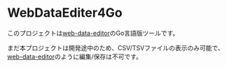 # WebDataEditer4Go
このプロジェクトは[web-data-editor](https://github.com/SRAUFactory/web-data-editor)のGo言語版ツールです。

まだ本プロジェクトは開発途中のため、CSV/TSVファイルの表示のみ可能で、
[web-data-editor](https://github.com/SRAUFactory/web-data-editor)のように編集/保存は不可です。
